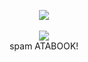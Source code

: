 <p align="center">
<img src="https://r73.cooltext.com/d.php?renderid=472478038473695&extension=gif">
  <br>
<br>
<img src="https://xyz.crd.co/assets/images/gallery07/d30965a5.gif?v=de6feabd">
  <br>
spam ATABOOK! 










<!--
**deathdelivery/deathdelivery** is a ✨ _special_ ✨ repository because its `README.md` (this file) appears on your GitHub profile.

Here are some ideas to get you started:

- 🔭 I’m currently working on ...
- 🌱 I’m currently learning ...
- 👯 I’m looking to collaborate on ...
- 🤔 I’m looking for help with ...
- 💬 Ask me about ...
- 📫 How to reach me: ...
- 😄 Pronouns: ...
- ⚡ Fun fact: ...
-->

